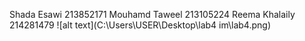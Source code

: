 Shada Esawi 213852171
Mouhamd Taweel 213105224
Reema Khalaily 214281479
![alt text](C:\Users\USER\Desktop\lab4 im\lab4.png)
